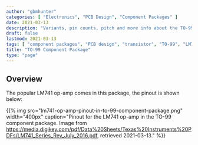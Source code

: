 ```yaml
---
author: "gbmhunter"
categories: [ "Electronics", "PCB Design", "Component Packages" ]
date: 2021-03-13
description: "Variants, pin counts, pitch and more info about the TO-99 component package."
draft: false
lastmod: 2021-03-13
tags: [ "component packages", "PCB design", "transistor", "TO-99", "LM741", "op-amp" ]
title: "TO-99 Component Package"
type: "page"
---
```


## Overview

The popular LM741 op-amp comes in this package, the pinout is shown below:

{{% img src="lm741-op-amp-pinout-in-to-99-component-package.png" width="400px" caption="Pinout for the LM741 op-amp in the TO-99 component package. Image from https://media.digikey.com/pdf/Data%20Sheets/Texas%20Instruments%20PDFs/LM741_Series_Rev_July_2016.pdf, retrieved 2021-03-13." %}}